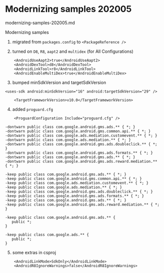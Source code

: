 # Modernizing samples 202005

modernizing-samples-202005.md

Modernizing samples

1.  migrated from `packages.config` to `<PackageReference />`

2.  turned on `D8`, `R8`, `aapt2` and `multidex` (for All Configurations)

```
    <AndroidUseAapt2>true</AndroidUseAapt2>
    <AndroidDexTool>d8</AndroidDexTool>
    <AndroidLinkTool>r8</AndroidLinkTool>
    <AndroidEnableMultiDex>true</AndroidEnableMultiDex>
```

3.  bumped minSdkVersion and targetSdkVersion

```    
<uses-sdk android:minSdkVersion="16" android:targetSdkVersion="29" />
```

```
    <TargetFrameworkVersion>v10.0</TargetFrameworkVersion>
```

4.  added `proguard.cfg`

```
    <ProguardConfiguration Include="proguard.cfg" />
```

```
-dontwarn public class com.google.android.gms.ads.** { *; }
-dontwarn public class com.google.android.gms.common.api.** { *; }
-dontwarn public class com.google.ads.mediation.customevent.** { *; }
-dontwarn public class com.google.ads.mediation.** { *; }
-dontwarn public class com.google.android.gms.ads.doubleclick.** { *; }
-dontwarn public class com.google.android.gms.ads.formats.** { *; }
-dontwarn public class com.google.android.gms.ads.** { *; }
-dontwarn public class com.google.android.gms.ads.reward.mediation.** { *; }

-keep public class com.google.android.gms.ads.** { *; }
-keep public class com.google.android.gms.common.api.** { *; }
-keep public class com.google.ads.mediation.customevent.** { *; }
-keep public class com.google.ads.mediation.** { *; }
-keep public class com.google.android.gms.ads.doubleclick.** { *; }
-keep public class com.google.android.gms.ads.formats.** { *; }
-keep public class com.google.android.gms.ads.** { *; }
-keep public class com.google.android.gms.ads.reward.mediation.** { *; }

-keep public class com.google.android.gms.ads.** {
   public *;
}

-keep public class com.google.ads.** {
   public *;
}
```

5.  some extras in csproj

```
    <AndroidLinkMode>SdkOnly</AndroidLinkMode>
    <AndroidR8IgnoreWarnings>false</AndroidR8IgnoreWarnings>
```
